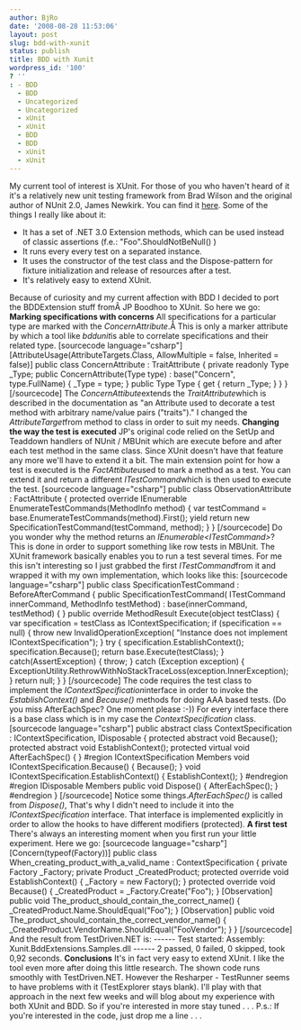 ```yaml
---
author: BjRo
date: '2008-08-28 11:53:06'
layout: post
slug: bdd-with-xunit
status: publish
title: BDD with Xunit
wordpress_id: '100'
? ''
: - BDD
  - BDD
  - Uncategorized
  - Uncategorized
  - xUnit
  - xUnit
  - BDD
  - BDD
  - xUnit
  - xUnit
---
```


My current tool of interest is XUnit. For those of you who haven't heard
of it it's a relatively new unit testing framework from Brad Wilson and
the original author of NUnit 2.0, James Newkirk. You can find it
[here](http://www.codeplex.com/xunit). Some of the things I really like
about it:

-   It has a set of .NET 3.0 Extension methods, which can be used
    instead of classic assertions (f.e.: "Foo".ShouldNotBeNull() )
-   It runs every every test on a separated instance.
-   It uses the constructor of the test class and the Dispose-pattern
    for fixture initialization and release of resources after a test.
-   It's relatively easy to extend XUnit.

Because of curiosity and my current affection with BDD I decided to port
the BDDExtension stuff fromÂ JP Boodhoo to XUnit. So here we go:
**Marking specifications with concerns** All specifications for a
particular type are marked with the *ConcernAttribute*.Â This is only a
marker attribute by which a tool like *bddunit*is able to correlate
specifications and their related type. [sourcecode language="csharp"]
[AttributeUsage(AttributeTargets.Class, AllowMultiple = false, Inherited
= false)] public class ConcernAttribute : TraitAttribute { private
readonly Type \_Type; public ConcernAttribute(Type type) :
base("Concern", type.FullName) { \_Type = type; } public Type Type { get
{ return \_Type; } } } [/sourcecode] The *ConcernAttibute*extends the
*TraitAttribute*which is described in the documentation as "an Attribute
used to decorate a test method with arbitrary name/value pairs
("traits")." I changed the *AttributeTarget*from method to class in
order to suit my needs. **Changing the way the test is executed** JP's
original code relied on the SetUp and Teaddown handlers of NUnit /
MBUnit which are execute before and after each test method in the same
class. Since XUnit doesn't have that feature any more we'll have to
extend it a bit. The main extension point for how a test is executed is
the *FactAttibute*used to mark a method as a test. You can extend it and
return a different *ITestCommand*which is then used to execute the test.
[sourcecode language="csharp"] public class ObservationAttribute :
FactAttribute { protected override IEnumerable
EnumerateTestCommands(MethodInfo method) { var testCommand =
base.EnumerateTestCommands(method).First(); yield return new
SpecificationTestCommand(testCommand, method); } } [/sourcecode] Do you
wonder why the method returns an *IEnumerable<ITestCommand\>*? This is
done in order to support something like row tests in MBUnit. The XUnit
framework basically enables you to run a test several times. For me this
isn't interesting so I just grabbed the first *ITestCommand*from it and
wrapped it with my own implementation, which looks like this:
[sourcecode language="csharp"] public class SpecificationTestCommand :
BeforeAfterCommand { public SpecificationTestCommand( ITestCommand
innerCommand, MethodInfo testMethod) : base(innerCommand, testMethod) {
} public override MethodResult Execute(object testClass) { var
specification = testClass as IContextSpecification; if (specification ==
null) { throw new InvalidOperationException( "Instance does not
implement IContextSpecification"); } try {
specification.EstablishContext(); specification.Because(); return
base.Execute(testClass); } catch(AssertException) { throw; } catch
(Exception exception) {
ExceptionUtility.RethrowWithNoStackTraceLoss(exception.InnerException);
} return null; } } [/sourcecode] The code requires the test class to
implement the *IContextSpecification*interface in order to invoke the
*EstablishContext()* and *Because()* methods for doing AAA based tests.
(Do you miss AfterEachSpec? One moment please :-)) For every interface
there is a base class which is in my case the *ContextSpecification*
class. [sourcecode language="csharp"] public abstract class
ContextSpecification : IContextSpecification, IDisposable { protected
abstract void Because(); protected abstract void EstablishContext();
protected virtual void AfterEachSpec() { } \#region
IContextSpecification Members void IContextSpecification.Because() {
Because(); } void IContextSpecification.EstablishContext() {
EstablishContext(); } \#endregion \#region IDisposable Members public
void Dispose() { AfterEachSpec(); } \#endregion } [/sourcecode] Notice
some things.*AfterEachSpec()* is called from *Dispose()*, That's why I
didn't need to include it into the *IContextSpecification* interface.
That interface is implemented explicitly in order to allow the hooks to
have different modifiers (protected). **A first test** There's always an
interesting moment when you first run your little experiment. Here we
go: [sourcecode language="csharp"] [Concern(typeof(Factory))] public
class When\_creating\_product\_with\_a\_valid\_name :
ContextSpecification { private Factory \_Factory; private Product
\_CreatedProduct; protected override void EstablishContext() { \_Factory
= new Factory(); } protected override void Because() { \_CreatedProduct
= \_Factory.Create("Foo"); } [Observation] public void
The\_product\_should\_contain\_the\_correct\_name() {
\_CreatedProduct.Name.ShouldEqual("Foo"); } [Observation] public void
The\_product\_should\_contain\_the\_correct\_vendor\_name() {
\_CreatedProduct.VendorName.ShouldEqual("FooVendor"); } } [/sourcecode]
And the result from TestDriven.NET is: ------ Test started: Assembly:
Xunit.BddExtensions.Samples.dll ------ 2 passed, 0 failed, 0 skipped,
took 0,92 seconds. **Conclusions** It's in fact very easy to extend
XUnit. I like the tool even more after doing this little research. The
shown code runs smoothly with TestDriven.NET. However the Resharper -
TestRunner seems to have problems with it (TestExplorer stays blank).
I'll play with that approach in the next few weeks and will blog about
my experience with both XUnit and BDD. So if you're interested in more
stay tuned . . . P.s.: If you're interested in the code, just drop me a
line . . .
